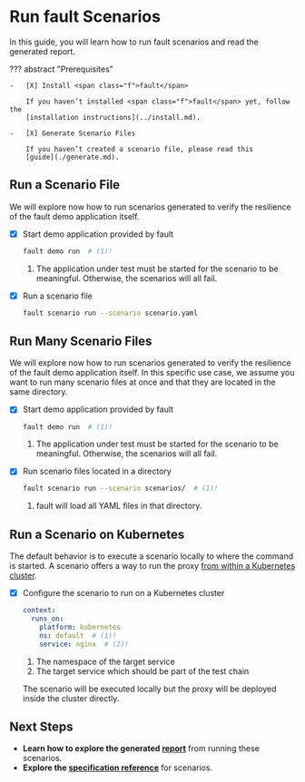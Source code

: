 # Run <span class="f">fault</span> Scenarios

In this guide, you will learn how to run <span class="f">fault</span> scenarios and read the generated
report.

??? abstract "Prerequisites"

    -   [X] Install <span class="f">fault</span>

        If you haven’t installed <span class="f">fault</span> yet, follow the
        [installation instructions](../install.md).

    -   [X] Generate Scenario Files

        If you haven’t created a scenario file, please read this
        [guide](./generate.md).


## Run a Scenario File

We will explore now how to run scenarios generated to verify the resilience of
the <span class="f">fault</span> demo application itself.

-   [X] Start demo application provided by <span class="f">fault</span>

    ```bash
    fault demo run  # (1)!
    ```

    1. The application under test must be started for the scenario to be
       meaningful. Otherwise, the scenarios will all fail.

-   [X] Run a scenario file

    ```bash
    fault scenario run --scenario scenario.yaml
    ```

## Run Many Scenario Files

We will explore now how to run scenarios generated to verify the resilience of
the <span class="f">fault</span> demo application itself. In this specific use case, we assume you want
to run many scenario files at once and that they are located in the
same directory.

-   [X] Start demo application provided by <span class="f">fault</span>

    ```bash
    fault demo run  # (1)!
    ```

    1. The application under test must be started for the scenario to be
       meaningful. Otherwise, the scenarios will all fail.

-   [X] Run scenario files located in a directory

    ```bash
    fault scenario run --scenario scenarios/  # (1)!
    ```

    1. <span class="f">fault</span> will load all YAML files in that directory.

## Run a Scenario on Kubernetes

The default behavior is to execute a scenario locally to where the command
is started. A scenario offers a way to run the proxy [from within a Kubernetes
cluster](../../reference/scenario-file-format.md#running-on-a-platform).

-   [X] Configure the scenario to run on a Kubernetes cluster

    ```yaml
    context:
      runs_on:
        platform: kubernetes
        ns: default  # (1)!
        service: nginx  # (2)!
    ```

    1. The namespace of the target service
    2. The target service which should be part of the test chain

    The scenario will be executed locally but the proxy will be deployed inside
    the cluster directly.

## Next Steps

- **Learn how to explore the generated [report](./reporting.md)** from running these scenarios.
- **Explore the [specification reference](../../reference/scenario-file-format.md)**
  for scenarios.

